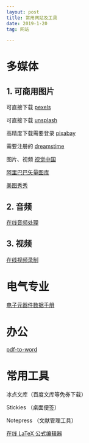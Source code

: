 ```yaml
---
layout: post
title: 常用网站及工具
date: 2019-1-20 
tag: 网站

---
```


# 多媒体
## 1. 可商用图片
可直接下载
[pexels](https://www.pexels.com/)

可直接下载
[unsplash](https://unsplash.com/)


高精度下载需要登录
[pixabay](https://pixabay.com/)

需要注册的
[dreamstime](https://cn.dreamstime.com/)

图片、视频
[视觉中国](https://www.vcg.com/)

[阿里巴巴矢量图库](http://www.iconfont.cn/)

[美图秀秀](http://xiuxiu.web.meitu.com/)

## 2. 音频
[在线音频处理](https://mp3cut.net/cn/beta/)

## 3. 视频
[在线视频录制](https://www.apowersoft.cn/free-online-screen-recorder)


# 电气专业
[电子元器件数据手册](http://www.alldatasheetcn.com/)

# 办公
[pdf-to-word](https://smallpdf.com/cn/pdf-to-word)

# 常用工具

冰点文库（百度文库等免券下载）

Stickies （桌面便签）

Notepress （文献管理工具）

[在线 LaTeX 公式编辑器](https://www.codecogs.com/latex/eqneditor.php)



